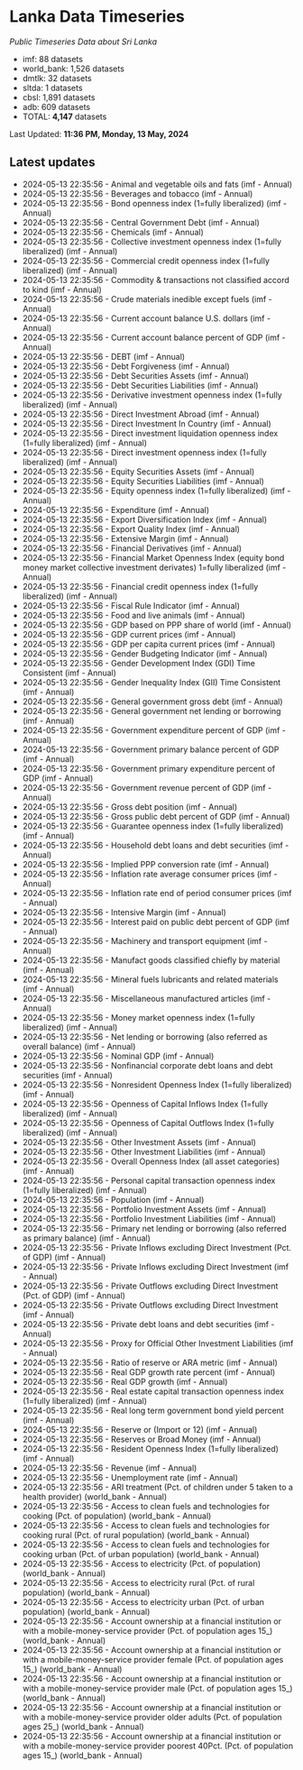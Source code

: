 # Lanka Data Timeseries
*Public Timeseries Data about Sri Lanka*

* imf: 88 datasets
* world_bank: 1,526 datasets
* dmtlk: 32 datasets
* sltda: 1 datasets
* cbsl: 1,891 datasets
* adb: 609 datasets
* TOTAL: **4,147** datasets

Last Updated: **11:36 PM, Monday, 13 May, 2024**

## Latest updates

* 2024-05-13 22:35:56 - Animal and vegetable oils and fats (imf - Annual)
* 2024-05-13 22:35:56 - Beverages and tobacco (imf - Annual)
* 2024-05-13 22:35:56 - Bond openness index (1=fully liberalized) (imf - Annual)
* 2024-05-13 22:35:56 - Central Government Debt (imf - Annual)
* 2024-05-13 22:35:56 - Chemicals (imf - Annual)
* 2024-05-13 22:35:56 - Collective investment openness index (1=fully liberalized) (imf - Annual)
* 2024-05-13 22:35:56 - Commercial credit openness index (1=fully liberalized) (imf - Annual)
* 2024-05-13 22:35:56 - Commodity & transactions not classified accord to kind (imf - Annual)
* 2024-05-13 22:35:56 - Crude materials inedible except fuels (imf - Annual)
* 2024-05-13 22:35:56 - Current account balance U.S. dollars (imf - Annual)
* 2024-05-13 22:35:56 - Current account balance percent of GDP (imf - Annual)
* 2024-05-13 22:35:56 - DEBT (imf - Annual)
* 2024-05-13 22:35:56 - Debt Forgiveness (imf - Annual)
* 2024-05-13 22:35:56 - Debt Securities Assets (imf - Annual)
* 2024-05-13 22:35:56 - Debt Securities Liabilities (imf - Annual)
* 2024-05-13 22:35:56 - Derivative investment openness index (1=fully liberalized) (imf - Annual)
* 2024-05-13 22:35:56 - Direct Investment Abroad (imf - Annual)
* 2024-05-13 22:35:56 - Direct Investment In Country (imf - Annual)
* 2024-05-13 22:35:56 - Direct investment liquidation openness index (1=fully liberalized) (imf - Annual)
* 2024-05-13 22:35:56 - Direct investment openness index (1=fully liberalized) (imf - Annual)
* 2024-05-13 22:35:56 - Equity Securities Assets (imf - Annual)
* 2024-05-13 22:35:56 - Equity Securities Liabilities (imf - Annual)
* 2024-05-13 22:35:56 - Equity openness index (1=fully liberalized) (imf - Annual)
* 2024-05-13 22:35:56 - Expenditure (imf - Annual)
* 2024-05-13 22:35:56 - Export Diversification Index (imf - Annual)
* 2024-05-13 22:35:56 - Export Quality Index (imf - Annual)
* 2024-05-13 22:35:56 - Extensive Margin (imf - Annual)
* 2024-05-13 22:35:56 - Financial Derivatives (imf - Annual)
* 2024-05-13 22:35:56 - Financial Market Openness Index (equity bond money market collective investment derivates) 1=fully liberalized (imf - Annual)
* 2024-05-13 22:35:56 - Financial credit openness index (1=fully liberalized) (imf - Annual)
* 2024-05-13 22:35:56 - Fiscal Rule Indicator (imf - Annual)
* 2024-05-13 22:35:56 - Food and live animals (imf - Annual)
* 2024-05-13 22:35:56 - GDP based on PPP share of world (imf - Annual)
* 2024-05-13 22:35:56 - GDP current prices (imf - Annual)
* 2024-05-13 22:35:56 - GDP per capita current prices (imf - Annual)
* 2024-05-13 22:35:56 - Gender Budgeting Indicator (imf - Annual)
* 2024-05-13 22:35:56 - Gender Development Index (GDI) Time Consistent (imf - Annual)
* 2024-05-13 22:35:56 - Gender Inequality Index (GII) Time Consistent (imf - Annual)
* 2024-05-13 22:35:56 - General government gross debt (imf - Annual)
* 2024-05-13 22:35:56 - General government net lending or borrowing (imf - Annual)
* 2024-05-13 22:35:56 - Government expenditure percent of GDP (imf - Annual)
* 2024-05-13 22:35:56 - Government primary balance percent of GDP (imf - Annual)
* 2024-05-13 22:35:56 - Government primary expenditure percent of GDP (imf - Annual)
* 2024-05-13 22:35:56 - Government revenue percent of GDP (imf - Annual)
* 2024-05-13 22:35:56 - Gross debt position (imf - Annual)
* 2024-05-13 22:35:56 - Gross public debt percent of GDP (imf - Annual)
* 2024-05-13 22:35:56 - Guarantee openness index (1=fully liberalized) (imf - Annual)
* 2024-05-13 22:35:56 - Household debt loans and debt securities (imf - Annual)
* 2024-05-13 22:35:56 - Implied PPP conversion rate (imf - Annual)
* 2024-05-13 22:35:56 - Inflation rate average consumer prices (imf - Annual)
* 2024-05-13 22:35:56 - Inflation rate end of period consumer prices (imf - Annual)
* 2024-05-13 22:35:56 - Intensive Margin (imf - Annual)
* 2024-05-13 22:35:56 - Interest paid on public debt percent of GDP (imf - Annual)
* 2024-05-13 22:35:56 - Machinery and transport equipment (imf - Annual)
* 2024-05-13 22:35:56 - Manufact goods classified chiefly by material (imf - Annual)
* 2024-05-13 22:35:56 - Mineral fuels lubricants and related materials (imf - Annual)
* 2024-05-13 22:35:56 - Miscellaneous manufactured articles (imf - Annual)
* 2024-05-13 22:35:56 - Money market openness index (1=fully liberalized) (imf - Annual)
* 2024-05-13 22:35:56 - Net lending or borrowing (also referred as overall balance) (imf - Annual)
* 2024-05-13 22:35:56 - Nominal GDP (imf - Annual)
* 2024-05-13 22:35:56 - Nonfinancial corporate debt loans and debt securities (imf - Annual)
* 2024-05-13 22:35:56 - Nonresident Openness Index (1=fully liberalized) (imf - Annual)
* 2024-05-13 22:35:56 - Openness of Capital Inflows Index (1=fully liberalized) (imf - Annual)
* 2024-05-13 22:35:56 - Openness of Capital Outflows Index (1=fully liberalized) (imf - Annual)
* 2024-05-13 22:35:56 - Other Investment Assets (imf - Annual)
* 2024-05-13 22:35:56 - Other Investment Liabilities (imf - Annual)
* 2024-05-13 22:35:56 - Overall Openness Index (all asset categories) (imf - Annual)
* 2024-05-13 22:35:56 - Personal capital transaction openness index (1=fully liberalized) (imf - Annual)
* 2024-05-13 22:35:56 - Population (imf - Annual)
* 2024-05-13 22:35:56 - Portfolio Investment Assets (imf - Annual)
* 2024-05-13 22:35:56 - Portfolio Investment Liabilities (imf - Annual)
* 2024-05-13 22:35:56 - Primary net lending or borrowing (also referred as primary balance) (imf - Annual)
* 2024-05-13 22:35:56 - Private Inflows excluding Direct Investment (Pct. of GDP) (imf - Annual)
* 2024-05-13 22:35:56 - Private Inflows excluding Direct Investment (imf - Annual)
* 2024-05-13 22:35:56 - Private Outflows excluding Direct Investment (Pct. of GDP) (imf - Annual)
* 2024-05-13 22:35:56 - Private Outflows excluding Direct Investment (imf - Annual)
* 2024-05-13 22:35:56 - Private debt loans and debt securities (imf - Annual)
* 2024-05-13 22:35:56 - Proxy for Official Other Investment Liabilities (imf - Annual)
* 2024-05-13 22:35:56 - Ratio of reserve or ARA metric (imf - Annual)
* 2024-05-13 22:35:56 - Real GDP growth rate percent (imf - Annual)
* 2024-05-13 22:35:56 - Real GDP growth (imf - Annual)
* 2024-05-13 22:35:56 - Real estate capital transaction openness index (1=fully liberalized) (imf - Annual)
* 2024-05-13 22:35:56 - Real long term government bond yield percent (imf - Annual)
* 2024-05-13 22:35:56 - Reserve or (Import or 12) (imf - Annual)
* 2024-05-13 22:35:56 - Reserves or Broad Money (imf - Annual)
* 2024-05-13 22:35:56 - Resident Openness Index (1=fully liberalized) (imf - Annual)
* 2024-05-13 22:35:56 - Revenue (imf - Annual)
* 2024-05-13 22:35:56 - Unemployment rate (imf - Annual)
* 2024-05-13 22:35:56 - ARI treatment (Pct. of children under 5 taken to a health provider) (world_bank - Annual)
* 2024-05-13 22:35:56 - Access to clean fuels and technologies for cooking (Pct. of population) (world_bank - Annual)
* 2024-05-13 22:35:56 - Access to clean fuels and technologies for cooking rural (Pct. of rural population) (world_bank - Annual)
* 2024-05-13 22:35:56 - Access to clean fuels and technologies for cooking urban (Pct. of urban population) (world_bank - Annual)
* 2024-05-13 22:35:56 - Access to electricity (Pct. of population) (world_bank - Annual)
* 2024-05-13 22:35:56 - Access to electricity rural (Pct. of rural population) (world_bank - Annual)
* 2024-05-13 22:35:56 - Access to electricity urban (Pct. of urban population) (world_bank - Annual)
* 2024-05-13 22:35:56 - Account ownership at a financial institution or with a mobile-money-service provider (Pct. of population ages 15_) (world_bank - Annual)
* 2024-05-13 22:35:56 - Account ownership at a financial institution or with a mobile-money-service provider female (Pct. of population ages 15_) (world_bank - Annual)
* 2024-05-13 22:35:56 - Account ownership at a financial institution or with a mobile-money-service provider male (Pct. of population ages 15_) (world_bank - Annual)
* 2024-05-13 22:35:56 - Account ownership at a financial institution or with a mobile-money-service provider older adults (Pct. of population ages 25_) (world_bank - Annual)
* 2024-05-13 22:35:56 - Account ownership at a financial institution or with a mobile-money-service provider poorest 40Pct. (Pct. of population ages 15_) (world_bank - Annual)